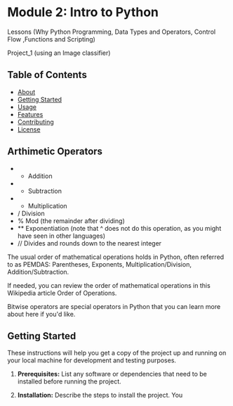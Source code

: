 # Module 2: Intro to Python

Lessons
(Why Python Programming, Data Types and Operators, Control Flow ,Functions and Scripting)

Project_1 (using an Image classifier)


## Table of Contents

- [About](#about)
- [Getting Started](#getting-started)
- [Usage](#usage)
- [Features](#features)
- [Contributing](#contributing)
- [License](#license)

## Arthimetic Operators

- + Addition
- - Subtraction
- * Multiplication
- / Division
- % Mod (the remainder after dividing)
- ** Exponentiation (note that ^ does not do this operation, as you might have seen in other languages)
- // Divides and rounds down to the nearest integer

The usual order of mathematical operations holds in Python, often referred to as 
PEMDAS: Parentheses, Exponents, Multiplication/Division, Addition/Subtraction.

If needed, you can review the order of mathematical operations in this Wikipedia article Order of Operations.

Bitwise operators are special operators in Python that you can learn more about here if you'd like.

## Getting Started

These instructions will help you get a copy of the project up and running on your local machine for development and testing purposes.

1. **Prerequisites:** List any software or dependencies that need to be installed before running the project.

2. **Installation:** Describe the steps to install the project. You 